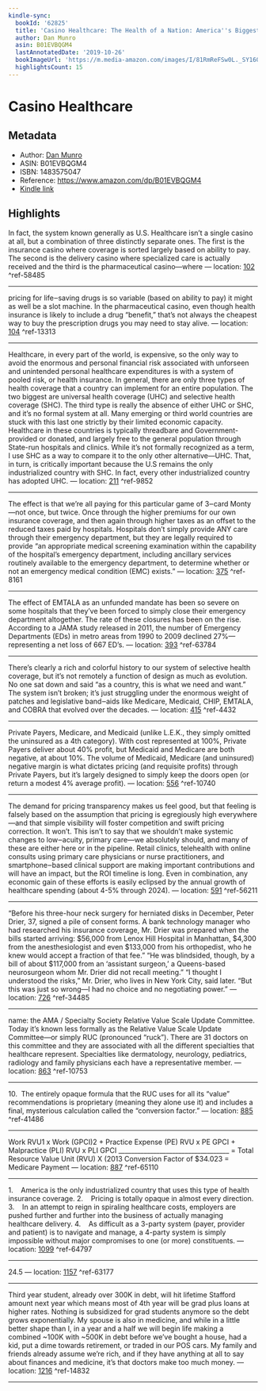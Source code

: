 ```yaml
---
kindle-sync:
  bookId: '62825'
  title: 'Casino Healthcare: The Health of a Nation: America''s Biggest Gamble'
  author: Dan Munro
  asin: B01EVBQGM4
  lastAnnotatedDate: '2019-10-26'
  bookImageUrl: 'https://m.media-amazon.com/images/I/81RmReFSw0L._SY160.jpg'
  highlightsCount: 15
---
```

# Casino Healthcare
## Metadata
* Author: [Dan Munro](https://www.amazon.com/Dan-Munro/e/B01EWEV7LK/ref=dp_byline_cont_ebooks_1)
* ASIN: B01EVBQGM4
* ISBN: 1483575047
* Reference: https://www.amazon.com/dp/B01EVBQGM4
* [Kindle link](kindle://book?action=open&asin=B01EVBQGM4)

## Highlights
In fact, the system known generally as U.S. Healthcare isn’t a single casino at all, but a combination of three distinctly separate ones. The first is the insurance casino where coverage is sorted largely based on ability to pay. The second is the delivery casino where specialized care is actually received and the third is the pharmaceutical casino—where — location: [102](kindle://book?action=open&asin=B01EVBQGM4&location=102) ^ref-58485

---
pricing for life‒saving drugs is so variable (based on ability to pay) it might as well be a slot machine. In the pharmaceutical casino, even though health insurance is likely to include a drug “benefit,” that’s not always the cheapest way to buy the prescription drugs you may need to stay alive. — location: [104](kindle://book?action=open&asin=B01EVBQGM4&location=104) ^ref-13313

---
Healthcare, in every part of the world, is expensive, so the only way to avoid the enormous and personal financial risk associated with unforseen and unintended personal healthcare expenditures is with a system of pooled risk, or health insurance. In general, there are only three types of health coverage that a country can implement for an entire population. The two biggest are universal health coverage (UHC) and selective health coverage (SHC). The third type is really the absence of either UHC or SHC, and it’s no formal system at all. Many emerging or third world countries are stuck with this last one strictly by their limited economic capacity. Healthcare in these countries is typically threadbare and Government-provided or donated, and largely free to the general population through State-run hospitals and clinics. While it’s not formally recognized as a term, I use SHC as a way to compare it to the only other alternative—UHC. That, in turn, is critically important because the U.S remains the only industrialized country with SHC. In fact, every other industrialized country has adopted UHC. — location: [211](kindle://book?action=open&asin=B01EVBQGM4&location=211) ^ref-9852

---
The effect is that we’re all paying for this particular game of 3‒card Monty—not once, but twice. Once through the higher premiums for our own insurance coverage, and then again through higher taxes as an offset to the reduced taxes paid by hospitals. Hospitals don’t simply provide ANY care through their emergency department, but they are legally required to provide “an appropriate medical screening examination within the capability of the hospital’s emergency department, including ancillary services routinely available to the emergency department, to determine whether or not an emergency medical condition (EMC) exists.” — location: [375](kindle://book?action=open&asin=B01EVBQGM4&location=375) ^ref-8161

---
The effect of EMTALA as an unfunded mandate has been so severe on some hospitals that they’ve been forced to simply close their emergency department altogether. The rate of these closures has been on the rise. According to a JAMA study released in 2011, the number of Emergency Departments (EDs) in metro areas from 1990 to 2009 declined 27%—representing a net loss of 667 ED’s. — location: [393](kindle://book?action=open&asin=B01EVBQGM4&location=393) ^ref-63784

---
There’s clearly a rich and colorful history to our system of selective health coverage, but it’s not remotely a function of design as much as evolution. No one sat down and said “as a country, this is what we need and want.” The system isn’t broken; it’s just struggling under the enormous weight of patches and legislative band‒aids like Medicare, Medicaid, CHIP, EMTALA, and COBRA that evolved over the decades. — location: [415](kindle://book?action=open&asin=B01EVBQGM4&location=415) ^ref-4432

---
Private Payers, Medicare, and Medicaid (unlike L.E.K., they simply omitted the uninsured as a 4th category). With cost represented at 100%, Private Payers deliver about 40% profit, but Medicaid and Medicare are both negative, at about 10%. The volume of Medicaid, Medicare (and uninsured) negative margin is what dictates pricing (and requisite profits) through Private Payers, but it’s largely designed to simply keep the doors open (or return a modest 4% average profit). — location: [556](kindle://book?action=open&asin=B01EVBQGM4&location=556) ^ref-10740

---
The demand for pricing transparency makes us feel good, but that feeling is falsely based on the assumption that pricing is egregiously high everywhere—and that simple visibility will foster competition and swift pricing correction. It won’t. This isn’t to say that we shouldn’t make systemic changes to low‒acuity, primary care—we absolutely should, and many of these are either here or in the pipeline. Retail clinics, telehealth with online consults using primary care physicians or nurse practitioners, and smartphone‒based clinical support are making important contributions and will have an impact, but the ROI timeline is long. Even in combination, any economic gain of these efforts is easily eclipsed by the annual growth of healthcare spending (about 4-5% through 2024). — location: [591](kindle://book?action=open&asin=B01EVBQGM4&location=591) ^ref-56211

---
“Before his three-hour neck surgery for herniated disks in December, Peter Drier, 37, signed a pile of consent forms. A bank technology manager who had researched his insurance coverage, Mr. Drier was prepared when the bills started arriving: $56,000 from Lenox Hill Hospital in Manhattan, $4,300 from the anesthesiologist and even $133,000 from his orthopedist, who he knew would accept a fraction of that fee.” “He was blindsided, though, by a bill of about $117,000 from an ‘assistant surgeon,’ a Queens-based neurosurgeon whom Mr. Drier did not recall meeting.” “I thought I understood the risks,” Mr. Drier, who lives in New York City, said later. “But this was just so wrong—I had no choice and no negotiating power.” — location: [726](kindle://book?action=open&asin=B01EVBQGM4&location=726) ^ref-34485

---
name: the AMA / Specialty Society Relative Value Scale Update Committee. Today it’s known less formally as the Relative Value Scale Update Committee—or simply RUC (pronounced “ruck”). There are 31 doctors on this committee and they are associated with all the different specialties that healthcare represent. Specialties like dermatology, neurology, pediatrics, radiology and family physicians each have a representative member. — location: [863](kindle://book?action=open&asin=B01EVBQGM4&location=863) ^ref-10753

---
10.  The entirely opaque formula that the RUC uses for all its “value” recommendations is proprietary (meaning they alone use it) and includes a final, mysterious calculation called the “conversion factor.” — location: [885](kindle://book?action=open&asin=B01EVBQGM4&location=885) ^ref-41486

---
Work RVU1 x Work (GPCI)2 + Practice Expense (PE) RVU x PE GPCI + Malpractice (PLI) RVU x PLI GPCI ___________________________________ = Total Resource Value Unit (RVU) X (2013 Conversion Factor of $34.023 = Medicare Payment — location: [887](kindle://book?action=open&asin=B01EVBQGM4&location=887) ^ref-65110

---
1.    America is the only industrialized country that uses this type of health insurance coverage. 2.    Pricing is totally opaque in almost every direction. 3.    In an attempt to reign in spiraling healthcare costs, employers are pushed further and further into the business of actually managing healthcare delivery. 4.    As difficult as a 3-party system (payer, provider and patient) is to navigate and manage, a 4-party system is simply impossible without major compromises to one (or more) constituents. — location: [1099](kindle://book?action=open&asin=B01EVBQGM4&location=1099) ^ref-64797

---
24.5 — location: [1157](kindle://book?action=open&asin=B01EVBQGM4&location=1157) ^ref-63177

---
Third year student, already over 300K in debt, will hit lifetime Stafford amount next year which means most of 4th year will be grad plus loans at higher rates. Nothing is subsidized for grad students anymore so the debt grows exponentially. My spouse is also in medicine, and while in a little better shape than I, in a year and a half we will begin life making a combined ~100K with ~500K in debt before we’ve bought a house, had a kid, put a dime towards retirement, or traded in our POS cars. My family and friends already assume we’re rich, and if they have anything at all to say about finances and medicine, it’s that doctors make too much money. — location: [1216](kindle://book?action=open&asin=B01EVBQGM4&location=1216) ^ref-14832

---
